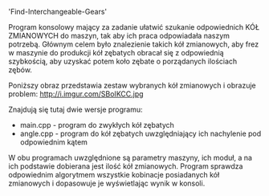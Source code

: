 'Find-Interchangeable-Gears'

Program konsolowy mający za zadanie ułatwić szukanie odpowiednich KÓŁ ZMIANOWYCH do maszyn, tak aby ich praca odpowiadała naszym potrzebą. Głównym celem było znalezienie takich kół zmianowych, aby frez w maszynie do produkcji kół zębatych obracał się z odpowiednią szybkością, aby uzyskać potem koło zębate o porządanych ilościach zębów.

Poniższy obraz przedstawia zestaw wybranych kół zmianowych i obrazuje problem:
http://i.imgur.com/SBoIKCC.jpg

Znajdują się tutaj dwie wersje programu:

- main.cpp - program do zwykłych kół zębatych
- angle.cpp - program do kół zębatych uwzględniający ich nachylenie pod odpowiednim kątem

W obu programach uwzględnione są parametry maszyny, ich moduł, a na ich podstawie dobierana jest ilość kół zmianowych.
Program sprawdza odpowiednim algorytmem wszystkie kobinacje posiadanych kół zmianowych i dopasowuje je wyświetlając wynik w konsoli.
